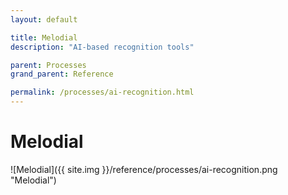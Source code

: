 ```yaml
---
layout: default

title: Melodial
description: "AI-based recognition tools"

parent: Processes
grand_parent: Reference

permalink: /processes/ai-recognition.html
---
```

# Melodial

![Melodial]({{ site.img }}/reference/processes/ai-recognition.png "Melodial") 
